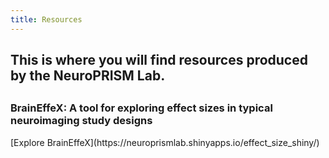 ```yaml
---
title: Resources
---
```


<h2>This is where you will find resources produced by the NeuroPRISM Lab.<h2>

<h3>BrainEffeX: A tool for exploring effect sizes in typical neuroimaging study designs</h3>
[Explore BrainEffeX](https://neuroprismlab.shinyapps.io/effect_size_shiny/)
